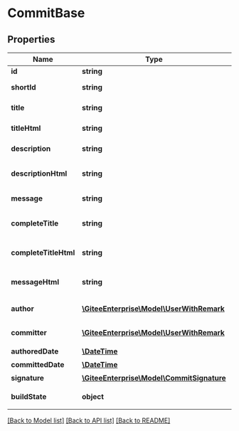 # CommitBase

## Properties
Name | Type | Description | Notes
------------ | ------------- | ------------- | -------------
**id** | **string** | Commit ID | [optional] 
**shortId** | **string** | Commit Short ID | [optional] 
**title** | **string** | Commit Title | [optional] 
**titleHtml** | **string** | Commit Html Title | [optional] 
**description** | **string** | Commit Description | [optional] 
**descriptionHtml** | **string** | Commit Html Description | [optional] 
**message** | **string** | Commit Message | [optional] 
**completeTitle** | **string** | Complete Commit Title | [optional] 
**completeTitleHtml** | **string** | Complete Commit Title Html | [optional] 
**messageHtml** | **string** | Commit Html Message | [optional] 
**author** | [**\GiteeEnterprise\Model\UserWithRemark**](UserWithRemark.md) | Commit 作者 | [optional] 
**committer** | [**\GiteeEnterprise\Model\UserWithRemark**](UserWithRemark.md) | Commit 提交人 | [optional] 
**authoredDate** | [**\DateTime**](https://www.php.net/class.datetime) | 推送时间 | [optional] 
**committedDate** | [**\DateTime**](https://www.php.net/class.datetime) | 提交时间 | [optional] 
**signature** | [**\GiteeEnterprise\Model\CommitSignature**](CommitSignature.md) | 签名 | [optional] 
**buildState** | **object** | Gitee Go构建状态 | [optional] 

[[Back to Model list]](../../README.md#documentation-for-models) [[Back to API list]](../../README.md#documentation-for-api-endpoints) [[Back to README]](../../README.md)


